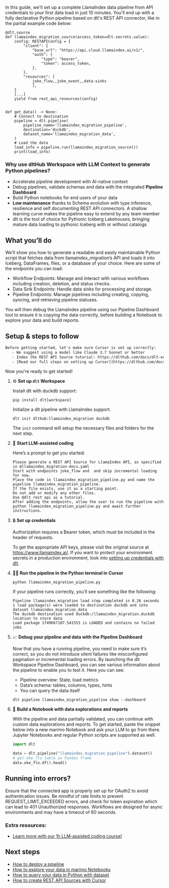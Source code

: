 In this guide, we'll set up a complete LlamaIndex data pipeline from API credentials to your first data load in just 10 minutes. You'll end up with a fully declarative Python pipeline based on dlt's REST API connector, like in the partial example code below:

```python-outcome
@dlt.source
def llamaindex_migration_source(access_token=dlt.secrets.value):
    config: RESTAPIConfig = {
        "client": {
            "base_url": "https://api.cloud.llamaindex.ai/v1/",
            "auth": {
                "type": "bearer",
                "token": access_token,
            },
        },
        "resources": [
            joke_flow,,joke_event,,data-sinks
            ],
    }
    [...]
    yield from rest_api_resources(config)


def get_data() -> None:
    # Connect to destination
    pipeline = dlt.pipeline(
        pipeline_name='llamaindex_migration_pipeline',
        destination='duckdb',
        dataset_name='llamaindex_migration_data', 
    )
    # Load the data
    load_info = pipeline.run(llamaindex_migration_source())
    print(load_info) 
```

### Why use dltHub Workspace with LLM Context to generate Python pipelines?

- Accelerate pipeline development with AI-native context
- Debug pipelines, validate schemas and data with the integrated **Pipeline Dashboard**
- Build Python notebooks for end users of your data
- **Low maintenance** thanks to Schema evolution with type inference, resilience and self documenting REST API connectors. A shallow learning curve makes the pipeline easy to extend by any team member
- dlt is the tool of choice for Pythonic Iceberg Lakehouses, bringing mature data loading to pythonic Iceberg with or without catalogs

## What you’ll do

We’ll show you how to generate a readable and easily maintainable Python script that fetches data from llamaindex_migration’s API and loads it into Iceberg, DataFrames, files, or a database of your choice. Here are some of the endpoints you can load:

- Workflow Endpoints: Manage and interact with various workflows including creation, deletion, and status checks.
- Data Sink Endpoints: Handle data sinks for processing and storage.
- Pipeline Endpoints: Manage pipelines including creating, copying, syncing, and retrieving pipeline statuses.

You will then debug the LlamaIndex pipeline using our Pipeline Dashboard tool to ensure it is copying the data correctly, before building a Notebook to explore your data and build reports.

## Setup & steps to follow

```default
Before getting started, let's make sure Cursor is set up correctly:
   - We suggest using a model like Claude 3.7 Sonnet or better
   - Index the REST API Source tutorial: https://dlthub.com/docs/dlt-ecosystem/verified-sources/rest_api/ and add it to context as **@dlt rest api**
   - [Read our full steps on setting up Cursor](https://dlthub.com/docs/dlt-ecosystem/llm-tooling/cursor-restapi#23-configuring-cursor-with-documentation)
```

Now you're ready to get started!

1. ⚙️ **Set up `dlt` Workspace**
    
    Install dlt with duckdb support:
    ```shell
    pip install dlt[workspace]
    ```

    Initialize a dlt pipeline with LlamaIndex support.
    ```shell
    dlt init dlthub:llamaindex_migration duckdb
    ```

    The `init` command will setup the necessary files and folders for the next step.
    
2. 🤠 **Start LLM-assisted coding**
    
    Here’s a prompt to get you started:
    
    ```prompt
    Please generate a REST API Source for LlamaIndex API, as specified in @llamaindex_migration-docs.yaml 
    Start with endpoints joke_flow and  and skip incremental loading for now. 
    Place the code in llamaindex_migration_pipeline.py and name the pipeline llamaindex_migration_pipeline. 
    If the file exists, use it as a starting point. 
    Do not add or modify any other files. 
    Use @dlt rest api as a tutorial. 
    After adding the endpoints, allow the user to run the pipeline with python llamaindex_migration_pipeline.py and await further instructions.
    ```

    
3. 🔒 **Set up credentials** 
    
    Authorization requires a Bearer token, which must be included in the header of requests.
    
    To get the appropriate API keys, please visit the original source at https://www.llamaindex.ai/.
    If you want to protect your environment secrets in a production environment, look into [setting up credentials with dlt](https://dlthub.com/docs/walkthroughs/add_credentials).
    
4. 🏃‍♀️ **Run the pipeline in the Python terminal in Cursor**
    
    ```shell
    python llamaindex_migration_pipeline.py
    ```
    
    If your pipeline runs correctly, you’ll see something like the following:
    
    ```shell
    Pipeline llamaindex_migration load step completed in 0.26 seconds
    1 load package(s) were loaded to destination duckdb and into dataset llamaindex_migration_data
    The duckdb destination used duckdb:/llamaindex_migration.duckdb location to store data
    Load package 1749667187.541553 is LOADED and contains no failed jobs
    ```
    
5. 📈 **Debug your pipeline and data with the Pipeline Dashboard**

    Now that you have a running pipeline, you need to make sure it’s correct, so you do not introduce silent failures like misconfigured pagination or incremental loading errors. By launching the dlt Workspace Pipeline Dashboard, you can see various information about the pipeline to enable you to test it. Here you can see:
    - Pipeline overview: State, load metrics
    - Data’s schema: tables, columns, types, hints
    - You can query the data itself
    
    ```shell
    dlt pipeline llamaindex_migration_pipeline show --dashboard
    ```
    
6. 🐍 **Build a Notebook with data explorations and reports**

    With the pipeline and data partially validated, you can continue with custom data explorations and reports. To get started, paste the snippet below into a new marimo Notebook and ask your LLM to go from there. Jupyter Notebooks and regular Python scripts are supported as well.

    
    ```python
    import dlt

   data = dlt.pipeline("llamaindex_migration_pipeline").dataset()
   # get oke_flo table as Pandas frame
   data.oke_flo.df().head()
    ```

## Running into errors?

Ensure that the connected app is properly set up for OAuth2 to avoid authentication issues. Be mindful of rate limits to prevent REQUEST_LIMIT_EXCEEDED errors, and check for token expiration which can lead to 401 Unauthorized responses. Workflows are designed for async environments and may have a timeout of 60 seconds.

### Extra resources:

- [Learn more with our 1h LLM-assisted coding course!](https://www.youtube.com/watch?v=GGid70rnJuM)

## Next steps

- [How to deploy a pipeline](https://dlthub.com/docs/walkthroughs/deploy-a-pipeline)
- [How to explore your data in marimo Notebooks](https://dlthub.com/docs/general-usage/dataset-access/marimo)
- [How to query your data in Python with dataset](https://dlthub.com/docs/general-usage/dataset-access/dataset)
- [How to create REST API Sources with Cursor](https://dlthub.com/docs/dlt-ecosystem/llm-tooling/cursor-restapi)